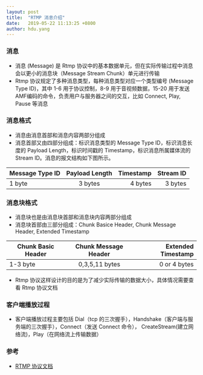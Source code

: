 ```yaml
---
layout: post
title:  "RTMP 消息介绍"
date:   2019-05-22 11:13:25 +0800
author: hdu.yang
---
```


### 消息
* 消息 (Message) 是 Rtmp 协议中的基本数据单元，但在实际传输过程中消息会以更小的消息块（Message Stream Chunk）单元进行传输
* Rtmp 协议规定了多种消息类型，每种消息类型对应一个类型编号 (Message Type ID)，其中 1-6 用于协议控制，8-9 用于音视频数据，15-20 用于发送AMF编码的命令，负责用户与服务器之间的交互，比如 Connect, Play, Pause 等消息

### 消息格式
* 消息由消息首部和消息内容两部分组成
* 消息首部又由四部分组成：标识消息类型的 Message Type ID，标识消息长度的 Payload Length，标识时间戳的 Timestamp，标识消息所属媒体流的 Stream ID。消息的报文结构如下图所示。

|Message Type ID|Payload Length|Timestamp|Stream ID|
| --------------|:------------:| -------:| ------: |
|1 byte         | 3 bytes      | 4 bytes | 3 bytes |

### 消息块格式
* 消息块也是由消息块首部和消息块内容两部分组成
* 消息块首部由三部分组成：Chunk Basice Header, Chunk Message Header, Extended Timestamp

|Chunk Basic Header|Chunk Message Header|Extended Timestamp|
| -----------------|:------------------:| ---------------: |
| 1-3 byte         | 0,3,5,11 bytes     | 0 or 4 bytes     |

* Rtmp 协议这样设计的目的是为了减少实际传输的数据大小，具体情况需要查看 Rtmp 协议文档

### 客户端播放过程
* 客户端播放过程主要包括 Dial（tcp 的三次握手），Handshake（客户端与服务端的三次握手），Connect（发送 Connect 命令）， CreateStream(建立网络流)，Play（在网络流上传输数据）

### 参考
* [RTMP 协议文档](http://wwwimages.adobe.com/content/dam/Adobe/en/devnet/rtmp/pdf/rtmp_specification_1.0.pdf)


